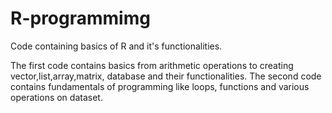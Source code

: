 # R-programmimg
Code containing basics of R and it's functionalities.

The first code contains basics from arithmetic operations to creating vector,list,array,matrix, database and their functionalities.
The second code contains fundamentals of programming like loops, functions and various operations on dataset.
